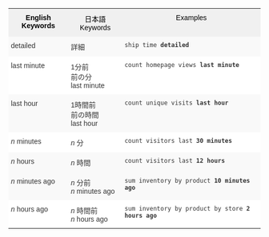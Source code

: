 <style type="text/css">
.tg  {border-collapse:collapse;border-spacing:0;border:none;border-color:#ccc;}
.tg td{font-family:Arial, sans-serif;font-size:14px;padding:10px 5px;border-style:solid;border-width:0px;overflow:hidden;word-break:normal;border-color:#ccc;color:#333;background-color:#fff;}
.tg th{font-family:Arial, sans-serif;font-size:14px;font-weight:normal;padding:10px 5px;border-style:solid;border-width:0px;overflow:hidden;word-break:normal;border-color:#ccc;color:#333;background-color:#f0f0f0;}
.tg .tg-k64o{background-color:#f0f0f0;color:#000;border-color:inherit;vertical-align:top}
.tg .tg-dc35{background-color:#f9f9f9;border-color:inherit;vertical-align:top}
.tg .tg-us36{border-color:inherit;vertical-align:top}
.tg .tg-9ryt{background-color:#f0f0f0;color:#000;font-weight:bold;border-color:inherit;vertical-align:top}
.tg .tg-wh6h{background-color:#fd6864;color:#ffffff;border-color:inherit;vertical-align:top}
</style>
<table class="tg">
  <tr>
    <th class="tg-9ryt">English Keywords</th>
    <th class="tg-k64o">日本語 Keywords</th>
    <th class="tg-k64o">Examples</th>
  </tr>
  <tr>
    <td class="tg-dc35">detailed</td>
    <td class="tg-dc35">詳細</td>
    <td class="tg-dc35"><code>ship time <b>detailed</b></code></td>
  </tr>
  <tr>
    <td class="tg-us36">last minute</td>
    <td class="tg-us36">1分前<br/>前の分<br/>last minute</td>
    <td class="tg-us36"><code>count homepage views <b>last minute</b></code></td>
  </tr>
  <tr>
    <td class="tg-dc35">last hour</td>
    <td class="tg-dc35">1時間前<br/>前の時間<br/>last hour</td>
    <td class="tg-dc35"><code>count unique visits <b>last hour</b></code></td>
  </tr>
  <tr>
    <td class="tg-us36"><em>n</em> minutes</td>
    <td class="tg-us36"><em>n</em> 分</td>
    <td class="tg-us36"><code>count visitors last <b>30 minutes</b></code></td>
  </tr>
  <tr>
    <td class="tg-dc35"><em>n</em> hours</td>
    <td class="tg-dc35"><em>n</em> 時間</td>
    <td class="tg-dc35"><code>count visitors last <b>12 hours</b></code></td>
  </tr>
  <tr>
    <td class="tg-dc35"><span style="font-style:italic">n </span>minutes ago</td>
    <td class="tg-dc35"><em>n</em> 分前<br/><em>n</em> minutes ago</td>
    <td class="tg-dc35"><code>sum inventory by product <b>10 minutes ago</b></code></td>
  </tr>
  <tr>
    <td class="tg-us36"><em>n</em> hours ago</td>
    <td class="tg-us36"><em>n</em> 時間前<br/><em>n</em> hours ago</td>
    <td class="tg-us36"><code>sum inventory by product by store <b>2 hours ago</b></code></td>
  </tr>
</table> 
